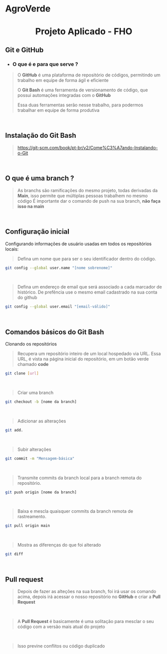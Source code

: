 # AgroVerde

<div name="readme-top">
  <h1 align=center>Projeto Aplicado - FHO</h1>
</div>

## Git e GitHub

 - ### O que é e para que serve ?

> O **GitHub** é uma plataforma de repositório de códigos, permitindo um trabalho em equipe de forma ágil e eficiente
> 
> O **Git Bash** é uma ferramenta de versionamento de código, que possui automações integradas com o **GitHub**
> 
> Essa duas ferramentas serão nesse trabalho, para podermos trabalhar em equipe de forma produtiva
<br>

## Instalação do Git Bash

> https://git-scm.com/book/pt-br/v2/Come%C3%A7ando-Instalando-o-Git
<br>

## O que é uma branch ?
> As branchs são ramificações do mesmo projeto, todas derivadas da **Main**, isso permite que múltiplas pessoas trabalhem no mesmo código
> É importante dar o comando de push na sua branch, **não faça isso na main**

<br>

## Configuração inicial

Configurando informações de usuário usadas em todos os repositórios locais:

>Defina um nome que para ser o seu identificador dentro do código.
~~~sh
git config --global user.name "[nome sobrenome]"
~~~

<br>

>Defina um endereço de email que será associado a cada marcador de histórico.
>De prefência use o mesmo email cadastrado na sua conta do github
~~~sh
git config --global user.email "[email-válido]"
~~~

<br>
 
## Comandos básicos do Git Bash

Clonando os repositórios

>Recupera um repositório inteiro de um local hospedado via URL.
>Essa URL, é vista na página inicial do repositório, em um botão verde chamado **code**
~~~sh
git clone [url]
~~~
<br>

>Criar uma branch
~~~sh
git checkout -b [nome da branch]
~~~
<br>

>Adicionar as alterações
~~~sh
git add.
~~~
<br>

>Subir alterações
~~~sh
git commit -m "Mensagem-básica"
~~~
<br>

>Transmite commits da branch local para a branch remota do repositório.
~~~sh
git push origin [nome da branch]
~~~
<br>

>Baixa e mescla quaisquer commits da branch remota de rastreamento.
~~~sh
git pull origin main 
~~~
<br>

>Mostra as diferenças do que foi alterado 
~~~sh
git diff
~~~
<br>

## Pull request

> Depois de fazer as alteções na sua branch, foi irá usar os comando acima,  depois irá acessar o nosso repositório no **GitHub** e criar a **Pull Request**
<br>

> A **Pull Request** é basicamente é uma solitação para mesclar o seu código com a versão mais atual do projeto
<br>

> Isso previne conflitos ou código duplicado 
